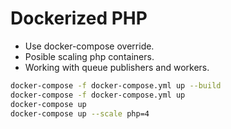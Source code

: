 # Dockerized PHP

- Use docker-compose override.
- Posible scaling php containers.
- Working with queue publishers and workers.

```bash
docker-compose -f docker-compose.yml up --build
docker-compose -f docker-compose.yml up
docker-compose up
docker-compose up --scale php=4
```